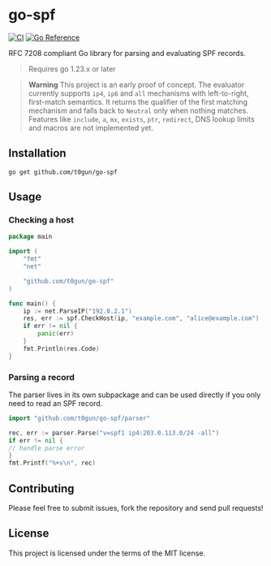 # go-spf

[![CI](https://github.com/t0gun/go-spf/actions/workflows/go-test.yaml/badge.svg?branch=main)](https://github.com/t0gun/go-spf/actions/workflows/go-test.yaml)
[![Go Reference](https://pkg.go.dev/badge/github.com/t0gun/go-spf.svg)](https://pkg.go.dev/github.com/t0gun/go-spf)

RFC 7208 compliant Go library for parsing and evaluating SPF records.
> Requires go 1.23.x or later

> **Warning**
> This project is an early proof of concept. The evaluator currently supports `ip4`, `ip6` and `all` mechanisms with
> left-to-right, first-match semantics. It returns the qualifier of the first matching mechanism and falls back to
`Neutral` only when nothing matches. Features like `include`, `a`, `mx`, `exists`, `ptr`, `redirect`, DNS lookup limits
> and macros are not implemented yet.

## Installation

```shell
go get github.com/t0gun/go-spf
```

## Usage

### Checking a host

```go
package main

import (
	"fmt"
	"net"

	"github.com/t0gun/go-spf"
)

func main() {
	ip := net.ParseIP("192.0.2.1")
	res, err := spf.CheckHost(ip, "example.com", "alice@example.com")
	if err != nil {
		panic(err)
	}
	fmt.Println(res.Code)
}
```

### Parsing a record

The parser lives in its own subpackage and can be used directly if you only
need to read an SPF record.

```go
import "github.com/t0gun/go-spf/parser"

rec, err := parser.Parse("v=spf1 ip4:203.0.113.0/24 -all")
if err != nil {
// handle parse error
}
fmt.Printf("%+v\n", rec)
```

## Contributing

Please feel free to submit issues, fork the repository and send pull requests!

## License

This project is licensed under the terms of the MIT license.
